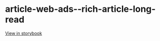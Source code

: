 # article-web-ads--rich-article-long-read

[View in storybook](https://raw.githack.com/Independent-Digital-News-and-Media-Ltd/indy100-pwamp-sb/PR-312-sb/index.html?path=/story/article-web-ads--rich-article-long-read)